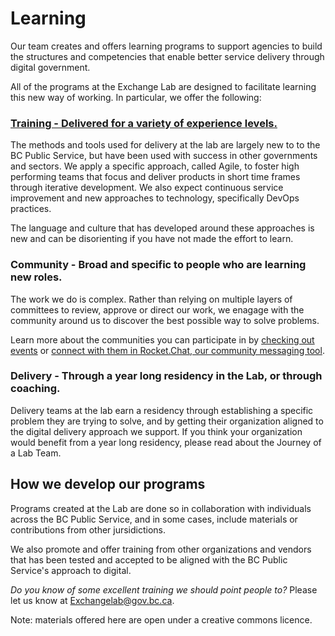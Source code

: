 # Learning

Our team creates and offers learning programs to support agencies to build the structures and competencies that enable better service delivery through digital government. 

All of the programs at the Exchange Lab are designed to facilitate learning this new way of working. In particular, we offer the following:

### [Training - Delivered for a variety of experience levels.](https://miro.com/app/board/o9J_kyzak5o=/?moveToWidget=3074457346984654518)

The methods and tools used for delivery at the lab are largely new to to the BC Public Service, but have been used with success in other governments and sectors. We apply a specific approach, called Agile, to foster high performing teams that focus and deliver products in short time frames through iterative development. We also expect continuous service improvement and new approaches to technology, specifically DevOps practices.

The language and culture that has developed around these approaches is new and can be disorienting if you have not made the effort to learn.

### Community - Broad and specific to people who are learning new roles.

The work we do is complex. Rather than relying on multiple layers of committees to review, approve or direct our work, we enagage with the community around us to discover the best possible way to solve problems. 

Learn more about the communities you can participate in by [checking out events](https://developer.gov.bc.ca/events) or [connect with them in Rocket.Chat, our community messaging tool](https://developer.gov.bc.ca/Steps-to-join-Pathfinder-Rocket.Chat).

### Delivery - Through a year long residency in the Lab, or through coaching.

Delivery teams at the lab earn a residency through establishing a specific problem they are trying to solve, and by getting their organization aligned to the digital delivery approach we support. If you think your organization would benefit from a year long residency, please read about the Journey of a Lab Team.

## How we develop our programs

Programs created at the Lab are done so in collaboration with individuals across the BC Public Service, and in some cases, include  materials or contributions from other jursidictions.

We also promote and offer training from other organizations and vendors that has been tested and accepted to be aligned with the BC Public Service's approach to digital.

*Do you know of some excellent training we should point people to?* Please let us know at Exchangelab@gov.bc.ca.

Note: materials offered here are open under a creative commons licence. 
